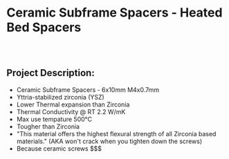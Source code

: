 # Ceramic Subframe Spacers - Heated Bed Spacers

![]()

![]()

![]()

## Project Description:
- Ceramic Subframe Spacers - 6x10mm M4x0.7mm
- Yttria-stabilized zirconia (YSZ)
- Lower Thermal expansion than Zirconia
- Thermal Conductivity @ RT 2.2 W/mK
- Max use tempature 500°C
- Tougher than Zirconia
- "This material offers the highest flexural strength of all Zirconia based materials." (AKA won't crack when you tighten down the screws)
- Because ceramic screws $$$

